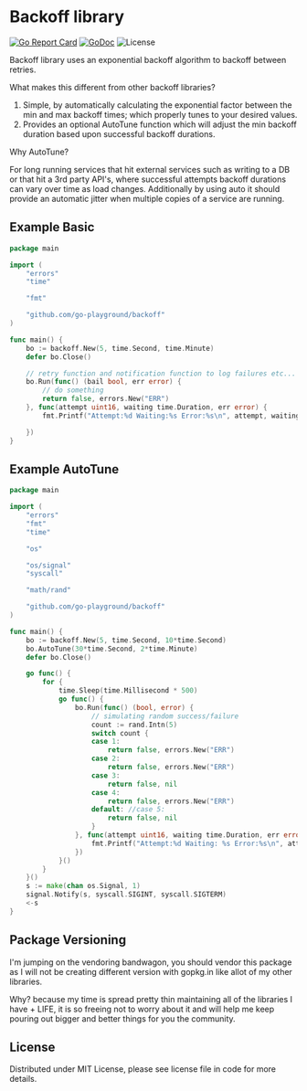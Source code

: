 Backoff library
=============
[![Go Report Card](https://goreportcard.com/badge/github.com/go-playground/backoff)](https://goreportcard.com/report/github.com/go-playground/backoff)
[![GoDoc](https://godoc.org/github.com/go-playground/backoff?status.svg)](https://godoc.org/github.com/go-playground/backoff)
![License](https://img.shields.io/dub/l/vibe-d.svg)

Backoff library uses an exponential backoff algorithm to backoff between retries.

What makes this different from other backoff libraries?
1. Simple, by automatically calculating the exponential factor between the min and max backoff times; which properly tunes to your desired values.
2. Provides an optional AutoTune function which will adjust the min backoff duration based upon successful backoff durations.

Why AutoTune?

For long running services that hit external services such as writing to a DB or that hit a 3rd party API's, where successful attempts backoff durations can vary over time as load changes. Additionally by using auto it should provide an automatic jitter when multiple copies of a service are running.

Example Basic
------------
```go
package main

import (
	"errors"
	"time"

	"fmt"

	"github.com/go-playground/backoff"
)

func main() {
	bo := backoff.New(5, time.Second, time.Minute)
	defer bo.Close()

	// retry function and notification function to log failures etc...
	bo.Run(func() (bail bool, err error) {
		// do something
		return false, errors.New("ERR")
	}, func(attempt uint16, waiting time.Duration, err error) {
		fmt.Printf("Attempt:%d Waiting:%s Error:%s\n", attempt, waiting, err)

	})
}
```

Example AutoTune
------------
```go
package main

import (
	"errors"
	"fmt"
	"time"

	"os"

	"os/signal"
	"syscall"

	"math/rand"

	"github.com/go-playground/backoff"
)

func main() {
	bo := backoff.New(5, time.Second, 10*time.Second)
	bo.AutoTune(30*time.Second, 2*time.Minute)
	defer bo.Close()

	go func() {
		for {
			time.Sleep(time.Millisecond * 500)
			go func() {
				bo.Run(func() (bool, error) {
					// simulating random success/failure
					count := rand.Intn(5)
					switch count {
					case 1:
						return false, errors.New("ERR")
					case 2:
						return false, errors.New("ERR")
					case 3:
						return false, nil
					case 4:
						return false, errors.New("ERR")
					default: //case 5:
						return false, nil
					}
				}, func(attempt uint16, waiting time.Duration, err error) {
					fmt.Printf("Attempt:%d Waiting: %s Error:%s\n", attempt, waiting, err)
				})
			}()
		}
	}()
	s := make(chan os.Signal, 1)
	signal.Notify(s, syscall.SIGINT, syscall.SIGTERM)
	<-s
}
```

Package Versioning
---------------
I'm jumping on the vendoring bandwagon, you should vendor this package as I will not
be creating different version with gopkg.in like allot of my other libraries.

Why? because my time is spread pretty thin maintaining all of the libraries I have + LIFE,
it is so freeing not to worry about it and will help me keep pouring out bigger and better
things for you the community.

License
------
Distributed under MIT License, please see license file in code for more details.